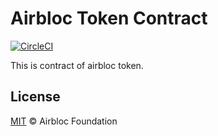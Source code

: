 Airbloc Token Contract
===================

[![CircleCI](https://circleci.com/gh/airbloc/token/tree/master.svg?style=svg)](https://circleci.com/gh/airbloc/token/tree/master)

This is contract of airbloc token.

## License

[MIT](LICENSE) © Airbloc Foundation
